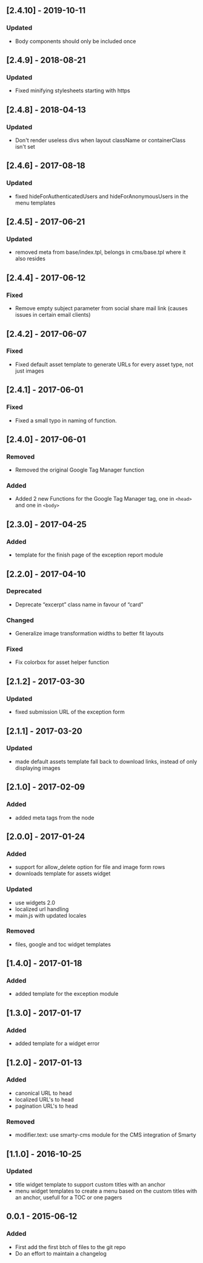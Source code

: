 ## [2.4.10] - 2019-10-11
### Updated
- Body components should only be included once

## [2.4.9] - 2018-08-21
### Updated
- Fixed minifying stylesheets starting with https

## [2.4.8] - 2018-04-13
### Updated
- Don't render useless divs when layout className or containerClass isn't set

## [2.4.6] - 2017-08-18
### Updated
- fixed hideForAuthenticatedUsers and hideForAnonymousUsers in the menu templates

## [2.4.5] - 2017-06-21
### Updated
- removed meta from base/index.tpl, belongs in cms/base.tpl where it also resides

## [2.4.4] - 2017-06-12
### Fixed
- Remove empty subject parameter from social share mail link (causes issues in certain email clients)

## [2.4.2] - 2017-06-07
### Fixed
- Fixed default asset template to generate URLs for every asset type, not just images

## [2.4.1] - 2017-06-01
### Fixed
- Fixed a small typo in naming of function.

## [2.4.0] - 2017-06-01
### Removed
- Removed the original Google Tag Manager function

### Added
- Added 2 new Functions for the Google Tag Manager tag, one in ```<head>``` and one in ```<body>```

## [2.3.0] - 2017-04-25
### Added
- template for the finish page of the exception report module

## [2.2.0] - 2017-04-10
### Deprecated
- Deprecate “excerpt” class name in favour of “card”

### Changed
- Generalize image transformation widths to better fit layouts

### Fixed
- Fix colorbox for asset helper function

## [2.1.2] - 2017-03-30
### Updated
- fixed submission URL of the exception form

## [2.1.1] - 2017-03-20
### Updated
- made default assets template fall back to download links, instead of only displaying images

## [2.1.0] - 2017-02-09
### Added
- added meta tags from the node

## [2.0.0] - 2017-01-24
### Added
- support for allow_delete option for file and image form rows
- downloads template for assets widget

### Updated
- use widgets 2.0
- localized url handling
- main.js with updated locales

### Removed
- files, google and toc widget templates

## [1.4.0] - 2017-01-18
### Added
- added template for the exception module

## [1.3.0] - 2017-01-17
### Added
- added template for a widget error

## [1.2.0] - 2017-01-13
### Added
- canonical URL to head
- localized URL's to head
- pagination URL's to head

### Removed
- modifier.text: use smarty-cms module for the CMS integration of Smarty

## [1.1.0] - 2016-10-25
### Updated
- title widget template to support custom titles with an anchor
- menu widget templates to create a menu based on the custom titles with an anchor, usefull for a TOC or one pagers

## 0.0.1 - 2015-06-12

### Added
- First add the first btch of files to the git repo
- Do an effort to maintain a changelog
